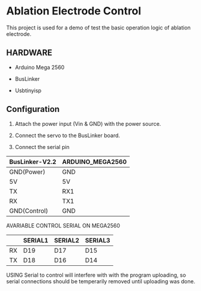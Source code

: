 # Ablation Electrode Control

This project is used for a demo of test the basic operation logic of ablation electrode.

## HARDWARE

- Arduino Mega 2560

- BusLinker

- Usbtinyisp

## Configuration

1. Attach the power input (Vin & GND) with the power source.

2. Connect the servo to the BusLinker board.

3. Connect the serial pin

| BusLinker-V2.2 | ARDUINO_MEGA2560 |
| -------------- | ---------------- |
| GND(Power)     | GND              |
| 5V             | 5V               |
| TX             | RX1              |
| RX             | TX1              |
| GND(Control)   | GND              |

AVARIABLE CONTROL SERIAL ON MEGA2560

|     | SERIAL1 | SERIAL2 | SERIAL3 |
| --- | ------- | ------- | ------- |
| RX  | D19     | D17     | D15     |
| TX  | D18     | D16     | D14     |

USING Serial to control will interfere with with the program uploading, so serial connections should be temperarily removed until uploading was done.

